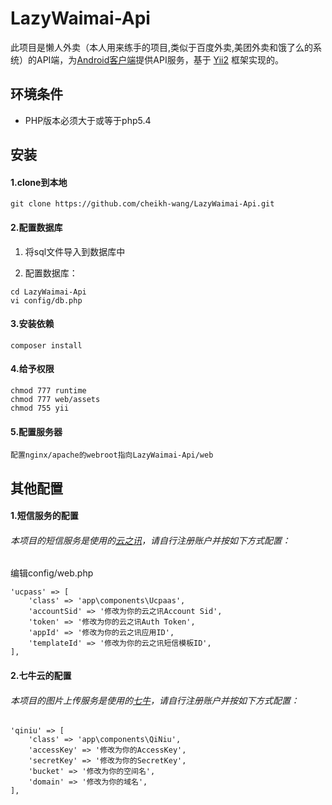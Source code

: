 LazyWaimai-Api 
==========
此项目是懒人外卖（本人用来练手的项目,类似于百度外卖,美团外卖和饿了么的系统）的API端，为[Android客户端](https://github.com/cheikh-wang/LazyWaimai-Android)提供API服务，基于 [Yii2](https://github.com/yiisoft/yii2) 框架实现的。

环境条件
-------
+ PHP版本必须大于或等于php5.4

安装
-------
#### 1.clone到本地
```
git clone https://github.com/cheikh-wang/LazyWaimai-Api.git
```
#### 2.配置数据库
1. 将sql文件导入到数据库中

2. 配置数据库：

```
cd LazyWaimai-Api
vi config/db.php
```
#### 3.安装依赖
```
composer install
```
#### 4.给予权限
```
chmod 777 runtime
chmod 777 web/assets
chmod 755 yii
```
#### 5.配置服务器
```
配置nginx/apache的webroot指向LazyWaimai-Api/web
```
其他配置
-------
#### 1.短信服务的配置
###### 本项目的短信服务是使用的[云之讯](http://www.ucpaas.com)，请自行注册账户并按如下方式配置：

编辑config/web.php

```
'ucpass' => [
	'class' => 'app\components\Ucpaas',
    'accountSid' => '修改为你的云之讯Account Sid',
    'token' => '修改为你的云之讯Auth Token',
    'appId' => '修改为你的云之讯应用ID',
    'templateId' => '修改为你的云之讯短信模板ID',
],
```
#### 2.七牛云的配置
###### 本项目的图片上传服务是使用的[七牛](http://www.qiniu.com)，请自行注册账户并按如下方式配置：
```
'qiniu' => [
	'class' => 'app\components\QiNiu',
	'accessKey' => '修改为你的AccessKey',
	'secretKey' => '修改为你的SecretKey',
	'bucket' => '修改为你的空间名',
	'domain' => '修改为你的域名',
],
```
